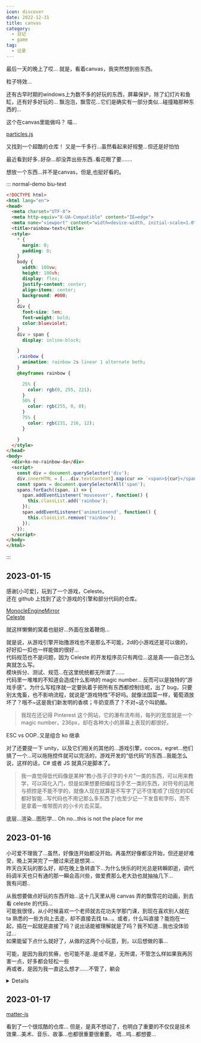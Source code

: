 ```yaml
---
icon: discover
date: 2022-12-31
title: canvas
category:
  - 日记
  - game
tag:
  - 记录
---
```


最后一天的晚上了哎...
就是，看着canvas，我突然想到些东西。

粒子特效...

还有古早时期的windows上为数不多的好玩的东西，屏幕保护，除了幻灯片和鱼缸，还有好多好玩的...
飘泡泡，飘雪花...它们是确实有一部分类似...碰撞箱那种东西的...

这个在canvas里能做吗？
喵...

[particles.js](https://github.com/VincentGarreau/particles.js)

又找到一个超酷的仓库！
又是一千多行...虽然看起来好规整...但还是好怕怕

最近看到好多..好杂...却没弄出些东西..看花眼了要.......

想放一个东西...并不是canvas，但是,也挺好看的。

::: normal-demo biu-text

```html
<!DOCTYPE html>
<html lang="en">
<head>
  <meta charset="UTF-8">
  <meta http-equiv="X-UA-Compatible" content="IE=edge">
  <meta name="viewport" content="width=device-width, initial-scale=1.0">
  <title>rainbow-text</title>
  <style>
    * {
      margin: 0;
      padding: 0;
    }
    body {
      width: 100vw;
      height: 100vh;
      display: flex;
      justify-content: center;
      align-items: center;
      background: #000;
    }
    div {
      font-size: 5em;
      font-weight: bold;
      color:blueviolet;
    }
    div > span {
      display: inline-block;

    }
    .rainbow {
      animation: rainbow 2s linear 1 alternate both;
    }
    @keyframes rainbow {

      25% {
        color: rgb(0, 255, 221);
      }
      50% {
        color: rgb(255, 0, 0);
      }
      75% {
        color: rgb(231, 216, 12);
      }

    }
  </style>
</head>
<body>
  <div>ko-no-rainbow-da</div>
  <script>
    const div = document.querySelector('div');
    div.innerHTML = [...div.textContent].map(cur => `<span>${cur}</span>`).join('');
    const spans = document.querySelectorAll('span');
    spans.forEach((span, i) => {
      span.addEventListener('mouseover', function() {
        this.classList.add('rainbow');
      });
      span.addEventListener('animationend', function() {
        this.classList.remove('rainbow');
      });
    });
  </script>
</body>
</html>
```

:::

## 2023-01-15

感谢[小可爱]，玩到了一个游戏，Celeste。\
还在 github 上找到了这个游戏的引擎和部分代码的仓库。

[MonocleEngineMirror](https://github.com/shortgecko/MonocleEngineMirror)\
[Celeste](https://github.com/NoelFB/Celeste)

就这样懒懒的窝着也挺好...外面在放着鞭炮...

就是说，从游戏引擎开始撸游戏也不是那么不可能，2d的小游戏还是可以做的，好好扣一扣也一样能做的很好...\
代码规范也不是问题，因为 Celeste 的开发程序员只有两位...这是真——自己怎么爽就怎么写。\
模块拆分、测试、规范...在这里统统都无所谓了......\
代码里一堆堆的不知道会造成什么影响的 magic number... 反而可以是独特的“游戏手感”。为什么写程序就一定要执着于把所有东西都控制住呢，出了 bug，只要别太鬼畜，也不影响流程，就说是“游戏特性”不好吗。就像法国菜一样，葡萄酒放坏了？哦不~这是我们新发明的香槟；牛奶变质了？不对~这个叫奶酪。

>我现在还记得 Pinterest 这个网站，它的瀑布流布局，每列的宽度就是一个 magic number，236px，却在各种大小的屏幕上表现的都很好。

ESC vs OOP..又是组合 ko 继承

对了还要提一下 unity，以及它们相关的其他的...游戏引擎，cocos，egret...他们搞了一个...可以拖拖控件就可以完活的，游戏开发的“低代码”的东西...我能怎么说，这样的话，C# 或者 JS 就真只是脚本了。
>我一直觉得低代码像是某种“教小孩子识字的卡片”一类的东西，可以用来教学，可以简化入门，但是如果想要把编程当手艺一类的东西，对符号的运用与把控是不能不学的，就像人现在就算是不写字了记不住笔顺了(现在的IDE都好智能...写代码也不用记那么多东西了)也至少记一下发音和字形，而不是拿着一堆带图片的小卡片去买菜。

底层...渲染...图形学...
Oh no...this is not the place for me

## 2023-01-16

小可爱不理我了...虽然，好像连开始都没开始。再虽然好像都没开始，但还是好难受，晚上哭哭完了一醒过来还是想哭...\
昨天白天玩的那么好，却在晚上急转直下...为什么快乐的时光总是转瞬即逝，调代码调半天也只有通的那一瞬会高兴些，做爱费那么老大劲也就抽抽几下...\
我有问题..

从我想要做点好玩的东西开始...这十几天里从用 canvas 弄的飘雪花的动画，到去看 celeste 的代码...\
可能我很怪，从小时候喜欢一个老师就去花功夫学那门课，到现在喜欢别人就在 ta 熟悉的一些方向上去走，却不直接去找 ta...。或者，什么叫直接？能抱在一起，插在一起就是直接了吗？说出话能被理解就是了吗？我不知道...我也没体验过...\
如果能留下点什么就好了，从做的这两个小玩意，到，以后想做的事...

可能，是因为我的贫瘠，也可能不是..是或不是，无所谓，不管怎么样如果我再厉害一点，好多都会轻松一些\
再或者，是因为我一直这么想才......不管了，躺会

<details>
我脑中闪过了好多读过的句子...但他们没用。ta 总是在担忧被抛弃被替掉，甚至用如果合适也可以换掉我一类的话来告诉我 ta 的担忧...就像现在无数被抽干了同质化之后的劳动力们担忧的一样..

>交换价值、商品价值的神奇之处就是，它们只在交换中，在与同自己相异的东西交换中，才能显现出来——说20码麻布=20码麻布毫无意义，但在说20码麻布=1件上衣时，似乎有一种神奇的，出离于麻布、上衣本身的东西出现了，让原本根本不能画上等号的东西强行相等了起来。交换价值并非原本就存在的玩意，它需要靠交换这一行为、运动才能显现出来。

还有分明知道“想要的是不能说出来的”，却在谈xp的时候突然对我说“我可能不能满足你的需求”。md 我能想到最灾难的性行为的方式就是一边冷冰冰的问我要什么然后机械的给我。

>事后诸葛亮是，事前事中稀里糊涂，结束之后才反应过来发生了啥，然后头头是道，世上有太多这样的笨蛋。\
但有至少一样东西是反着的，也许你抱着各种各样的期待，计划的头头是道，但是当事前发生之后，那些通通都不再重要，在那之后，面对“你为什么爱我”这个问题时，什么都说不出来，只是知道那发生了。这个问题不能被回答，这不是可以选择、可以衡量的、可以被理解、可以被俘获进而支撑的，也同样，不屑于被理解，也只有这样，那些才能一次次发生...

可这些都没用...
这些句子总是慢一步，什么都结束了，连上场的机会都没有。

>I'm suffering more things than you. You don't understand.

也许，是的..我，没有经历过太多。not even start.\
再或许是，一种从过去中解脱的方式。

</details>

## 2023-01-17

[matter-js](https://github.com/liabru/matter-js)

看到了一个很炫酷的仓库...
但是，是真不想动了，也明白了重要的不仅仅是技术效果...美术、音乐、故事...也都很重要很重要。
唔...呜...都想要...
